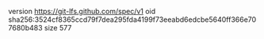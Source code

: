 version https://git-lfs.github.com/spec/v1
oid sha256:3524cf8365ccd79f7dea295fda4199f73eeabd6edcbe5640ff366e707680b483
size 577
